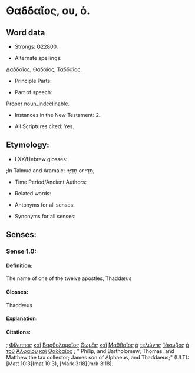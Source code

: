 # Θαδδαῖος, ου, ὁ.

<!-- Status: S2=NeedsFinalCheck -->
<!-- Lexica used for edits: BDAG, FFM, LN, A-S  -->

## Word data

* Strongs: G22800.


* Alternate spellings:

Δαδδαῖος, Θαδαῖος, Ταδδαῖος.

* Principle Parts: 

* Part of speech: 

[Proper noun_indeclinable](http://ugg.readthedocs.io/en/latest/proper_noun_indeclinable.html). 

* Instances in the New Testament: 2.

* All Scriptures cited: Yes.

## Etymology: 

* LXX/Hebrew glosses: 

;In Talmud and Aramaic: תַּדִאַי or תַּדַּי;  

* Time Period/Ancient Authors: 

* Related words: 

* Antonyms for all senses:

* Synonyms for all senses: 

## Senses:

### Sense  1.0: 

#### Definition: 

The name of one of the twelve apostles, Thaddæus

#### Glosses: 

Thaddæus

#### Explanation: 

#### Citations: 

; [Φίλιππος](../G53760/01.md) [καὶ](../G25320/01.md) [Βαρθολομαῖος](../G09180/01.md) [Θωμᾶς](../G23810/01.md) [καὶ](../G25320/01.md) [Μαθθαῖος](../G31560/01.md) [ὁ](../G35880/01.md) [τελώνης](../G50570/01.md) [Ἰάκωβος](../G23850/01.md) [ὁ](../G35880/01.md) [τοῦ](../G35880/01.md) [Ἁλφαίου](../G02560/01.md) [καὶ](../G25320/01.md) [Θαδδαῖος](../G22800/01.md)
; " Philip, and Bartholomew; Thomas, and Matthew the tax collector; James son of Alphaeus, and Thaddaeus;" (ULT): 
[Matt 10:3](mat 10:3), [Mark 3:18](mrk 3:18).
